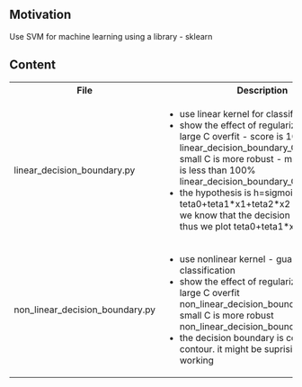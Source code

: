 <h2>Motivation</h2>
Use SVM for machine learning using a library - sklearn

<h2>Content</h2>
<table>
  <tr>
    <th>File</th>
    <th>Description</th>
  </tr>
  <tr>
    <td>linear_decision_boundary.py</td>
    <td>
    <ul>
    <li>use linear kernel for classification</li>
    <li>show the effect of regularization via C. large C overfit - score is 100% linear_decision_boundary_C_100.png. small C is more robust - margin but score is less than 100% linear_decision_boundary_C_1.png</li>
    <li>the hypothesis is h=sigmoid(z) where z is teta0+teta1*x1+teta2*x2 . from sigmoid we know that the decision is done on z=0 thus we plot teta0+teta1*x1+teta2*x2=0</li>
  </tr>
  <tr>
    <td>non_linear_decision_boundary.py</td>
    <td>
    <ul>
    <li>use nonlinear kernel - guasian for classification</li>
    <li>show the effect of regularization via C. large C overfit  non_linear_decision_boundary_C_100.png. small C is more robust  non_linear_decision_boundary_C_1.png</li>
    <li>the decision boundary is computed using contour. it might be suprising but it is working</li>
  </tr>
</table>
